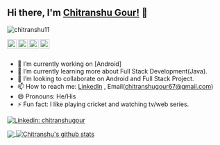## Hi there, I'm [Chitranshu Gour!](https://chitranshu11.github.io) 👋

<p align="left"> <img src="https://komarev.com/ghpvc/?username=chitranshu11&label=Views&color=blue&style=plastic" alt="chitranshu11" /> </p>


<a href="https://wwww.linkedin.com/in/chitranshugour">
  <img align="left" alt="Chitranshu's Linkdein" width="22px" src="https://cdn.jsdelivr.net/npm/simple-icons@v3/icons/linkedin.svg" />
</a>
<a href="https://github.com/chitranshu11">
  <img align="left" alt="Chitranshu's Github" width="22px" src="https://cdn.jsdelivr.net/npm/simple-icons@v3/icons/github.svg" />
</a>
<a href="https://t.me/chitranshu11">
  <img align="left" alt="Chitranshu's Telegram" width="22px" src="https://cdn.jsdelivr.net/npm/simple-icons@v3/icons/telegram.svg" />
</a>
<a href="https://www.instagram.com/chitranshu.gour/">
  <img align="left" alt="Chitranshu's Instagram" width="22px" src="https://cdn.jsdelivr.net/npm/simple-icons@v3/icons/instagram.svg" />
</a>



<br/>
<br/>


- 🔭 I’m currently working on [Android]
- 🌱 I’m currently learning more about Full Stack Development(Java).
- 👯 I’m looking to collaborate on Android and Full Stack Project.
- 📫 How to reach me: [LinkedIn](https://wwww.linkedin.com/in/chitranshugour) , Email(chitranshugour67@gmail.com)
- 😄 Pronouns: He/His
- ⚡ Fun fact: I like playing cricket and watching tv/web series.

[![Linkedin: chitranshugour](https://img.shields.io/badge/-chitranshu-blue?style=flat-square&logo=Linkedin&logoColor=white&link=https://www.linkedin.com/in/chitranshugour/)](https://www.linkedin.com/in/chitranshugour/)
<!-- [![website](https://img.shields.io/badge/PortfolioWebsite-chitranshu.live-2648ff?style=flat-square&logo=google-chrome)](https://pawan.live/) --!>



<a href="https://github.com/chitranshu11">
  <img align="center" src="https://github-readme-stats.vercel.app/api/top-langs/?username=chitranshu11&theme=light&hide_langs_below=1" />
</a>
<a href="https://github.com/chitranshu11">
 <img align="center" src="https://github-readme-stats.vercel.app/api?username=chitranshu11&show_icons=true&theme=light&line_height=27" alt="Chitranshu's github stats"/>
</a>

<div align="center">
  
<br>

<h3 Help me improving above stats! /h3>
<br>
<h2 ## Show some ❤️ by starring some of the repositories! /h2>

</div>
